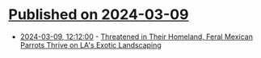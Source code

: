 # [Published on 2024-03-09](index.md)

* [2024-03-09, 12:12:00](https://soylentnews.org/article.pl?sid=24/03/08/165249&from=rss) - [Threatened in Their Homeland, Feral Mexican Parrots Thrive on LA's Exotic Landscaping](https://soylentnews.org/article.pl?sid=24/03/08/165249&from=rss)
